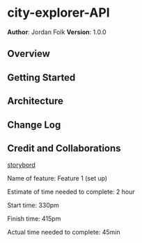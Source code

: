 # city-explorer-API

**Author**: Jordan Folk
**Version**: 1.0.0 

## Overview
<!-- Provide a high level overview of what this application is and why you are building it, beyond the fact that it's an assignment for this class. (i.e. What's your problem domain?) -->

## Getting Started
<!-- What are the steps that a user must take in order to build this app on their own machine and get it running? -->

## Architecture
<!-- Provide a detailed description of the application design. What technologies (languages, libraries, etc) you're using, and any other relevant design information. -->

## Change Log
<!-- Use this area to document the iterative changes made to your application as each feature is successfully implemented. Use time stamps. Here's an example:

01-01-2001 4:59pm - Application now has a fully-functional express server, with a GET route for the location resource. -->

## Credit and Collaborations
<!-- <!-- Give credit (and a link) to other people or resources that helped you build t -->

[storybord](https://jordanfolk682168.invisionapp.com/freehand/Untitled-rR3R8i16h)

Name of feature: Feature 1 (set up)

Estimate of time needed to complete: 2 hour

Start time: 330pm

Finish time: 415pm

Actual time needed to complete: 45min